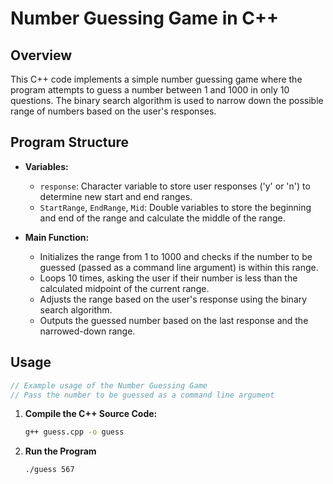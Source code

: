 # Number Guessing Game in C++

## Overview

This C++ code implements a simple number guessing game where the program attempts to guess a number between 1 and 1000 in only 10 questions. The binary search algorithm is used to narrow down the possible range of numbers based on the user's responses.

## Program Structure

- **Variables:**
  - `response`: Character variable to store user responses ('y' or 'n') to determine new start and end ranges.
  - `StartRange`, `EndRange`, `Mid`: Double variables to store the beginning and end of the range and calculate the middle of the range.
  
- **Main Function:**
  - Initializes the range from 1 to 1000 and checks if the number to be guessed (passed as a command line argument) is within this range.
  - Loops 10 times, asking the user if their number is less than the calculated midpoint of the current range.
  - Adjusts the range based on the user's response using the binary search algorithm.
  - Outputs the guessed number based on the last response and the narrowed-down range.

## Usage
```cpp
// Example usage of the Number Guessing Game
// Pass the number to be guessed as a command line argument
```
1. **Compile the C++ Source Code:**
   ```bash
   g++ guess.cpp -o guess
2. **Run the Program**
    ```bash
    ./guess 567